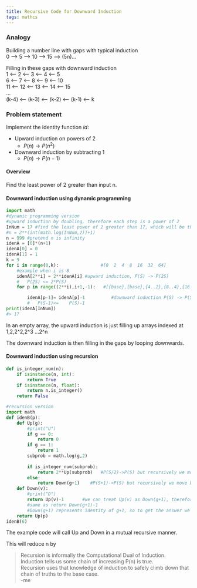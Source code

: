 ```yaml
---
title: Recursive Code for Downward Induction
tags: mathcs
---
```


### Analogy
Building a number line with gaps with typical induction  
0 ⟶ 5 ⟶ 10 ⟶ 15 ⟶ (5n)...

Filling in these gaps with downward induction  
1 ⟵ 2 ⟵ 3 ⟵ 4 ⟵ 5  
6 ⟵ 7 ⟵ 8 ⟵ 9 ⟵ 10  
11 ⟵ 12 ⟵ 13 ⟵ 14 ⟵ 15  
...  
(k-4) ⟵ (k-3) ⟵ (k-2) ⟵ (k-1) ⟵ k

### Problem statement

Implement the identity function $id$:

* Upward induction on powers of 2  
  * $P(n) \rightarrow P(n^2)$   
* Downward induction by subtracting 1  
  * $P(n) \rightarrow P(n-1)$  

#### Overview

Find the least power of 2 greater than input n.  


#### Downward induction using dynamic programming

``` python
import math
#dynamic programming version
#upward induction by doubling, therefore each step is a power of 2
InNum = 17 #find the least power of 2 greater than 17, which will be the size of the dynamic programming array
#n = 2**(int(math.log(InNum,2))+1)
n = 999 #pretend n is infinity
idenA = [0]*(n+1)
idenA[0] = 0
idenA[1] = 1
k = 9
for i in range(0,k):                #[0  2  4  8  16  32  64]
    #example when i is 8 
    idenA[2**i] = 2**idenA[i] #upward induction, P(S) -> P(2S)
    #   P(2S) <= 2*P(S)
    for p in range((2**i),i+1,-1):   #[{base},{base},{4..2},{8..4},{16..8}] remember range(inclusive,excluded)

        idenA[p-1]= idenA[p]-1          #downward induction P(S) -> P(S-1)
        #   P(S-1)<=    P(S)-1
print(idenA[InNum])
#> 17
```
In an empty array, the upward induction is just filling up arrays indexed at 1,2,2^2,2^3 ...2^n

The downward induction is then filling in the gaps by looping downwards.

#### Downward induction using recursion
``` python
def is_integer_num(n):
    if isinstance(n, int):
        return True
    if isinstance(n, float):
        return n.is_integer()
    return False

#recursion version
import math
def idenB(p):
    def Up(g):
        #print("U")
        if g == 0:
            return 0
        if g == 1:
            return 1
        subprob = math.log(g,2)
        
        if is_integer_num(subprob):
            return 2**Up(subprob)   #P(S/2)->P(S) but recursively we move backwards
        else:
            return Down(g+1)    #P(S+1)->P(S) but recursively we move backwards
    def Down(v):
        #print("D")
        return Up(v)-1       #we can treat Up(v) as Down(g+1), therefore
        #same as return Down(g+1)-1
        #Down(g+1) represents identity of g+1, so to get the answer we must subtract 1 from it
    return Up(p)
idenB(6)
```
The example code will call Up and Down in a mutual recursive manner.

This will reduce n by 

> Recursion is informally the Computational Dual of Induction.  
> Induction tells us some chain of increasing P(n) is true.    
> Recursion uses that knowledge of induction to safely climb down that chain of truths to the base case.  
> -me  